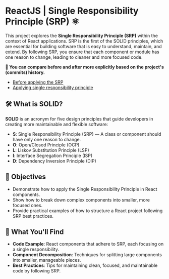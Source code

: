 # ReactJS | Single Responsibility Principle (SRP) ⚛️

This project explores the **Single Responsibility Principle (SRP)** within the context of React applications. SRP is the first of the SOLID principles, which are essential for building software that is easy to understand, maintain, and extend. By following SRP, you ensure that each component or module has one reason to change, leading to cleaner and more focused code.

**📝 You can compare before and after more explicitly based on the project's (commits) history.**
- [Before applying the SRP](https://github.com/joaopelisson/ReactJS_SingleResponsibility/commit/e5c137104212b14158c5c9aa988c7b3eaeb1797b#diff-26ad4b834941d9b19ebf9db8082bd202aaf72ea0ddea85f5a8a0cb3c729cc6f2)
- [Applying single responsibility principle](https://github.com/joaopelisson/ReactJS_SingleResponsibilityPrinciple/commit/da4a8d5043f61f9a8febface16ce9937f366a2b7)

## 🛠️ What is SOLID?

**SOLID** is an acronym for five design principles that guide developers in creating more maintainable and flexible software:

- **S**: Single Responsibility Principle (SRP) — A class or component should have only one reason to change.
- **O**: Open/Closed Principle (OCP)
- **L**: Liskov Substitution Principle (LSP)
- **I**: Interface Segregation Principle (ISP)
- **D**: Dependency Inversion Principle (DIP)

## 🎯 Objectives

- Demonstrate how to apply the Single Responsibility Principle in React components.
- Show how to break down complex components into smaller, more focused ones.
- Provide practical examples of how to structure a React project following SRP best practices.

## 📂 What You'll Find

- **Code Example**: React components that adhere to SRP, each focusing on a single responsibility.
- **Component Decomposition**: Techniques for splitting large components into smaller, manageable pieces.
- **Best Practices**: Tips for maintaining clean, focused, and maintainable code by following SRP.